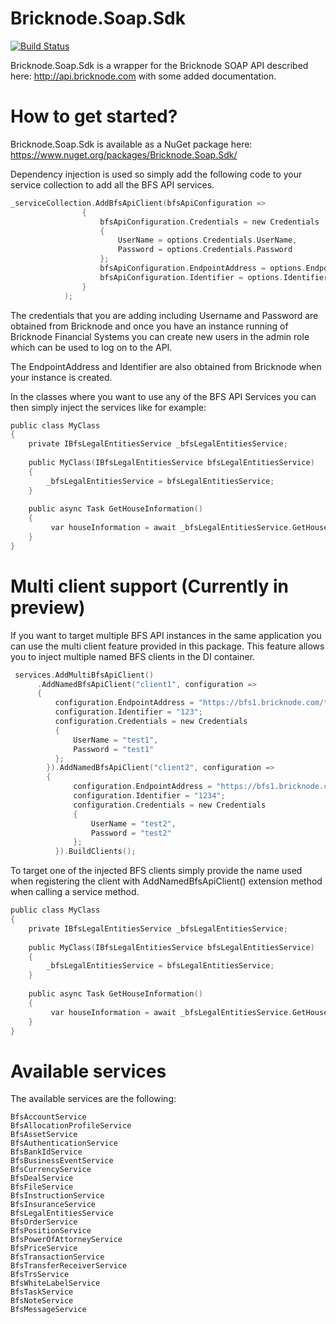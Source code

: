 # Bricknode.Soap.Sdk
[![Build Status](https://bricknode.visualstudio.com/BricknodeBroker/_apis/build/status/Bricknode.Bricknode.Soap.Sdk?branchName=master)](https://bricknode.visualstudio.com/BricknodeBroker/_build/latest?definitionId=2&branchName=master)

Bricknode.Soap.Sdk is a wrapper for the Bricknode SOAP API described here: http://api.bricknode.com with some added documentation.

# How to get started?
Bricknode.Soap.Sdk is available as a NuGet package here: https://www.nuget.org/packages/Bricknode.Soap.Sdk/

Dependency injection is used so simply add the following code to your service collection to add all the BFS API services.

```c
_serviceCollection.AddBfsApiClient(bfsApiConfiguration =>
                {
                    bfsApiConfiguration.Credentials = new Credentials
                    {
                        UserName = options.Credentials.UserName,
                        Password = options.Credentials.Password
                    };
                    bfsApiConfiguration.EndpointAddress = options.EndpointAddress;
                    bfsApiConfiguration.Identifier = options.Identifier;
                }
            );
```
The credentials that you are adding including Username and Password are obtained from Bricknode and once you have an instance running of Bricknode Financial Systems you can create new users in the admin role which can be used to log on to the API.

The EndpointAddress and Identifier are also obtained from Bricknode when your instance is created.

In the classes where you want to use any of the BFS API Services you can then simply inject the services like for example:

```c
public class MyClass
{
    private IBfsLegalEntitiesService _bfsLegalEntitiesService;
    
    public MyClass(IBfsLegalEntitiesService bfsLegalEntitiesService)
    {
        _bfsLegalEntitiesService = bfsLegalEntitiesService;
    }
    
    public async Task GetHouseInformation()
    {
         var houseInformation = await _bfsLegalEntitiesService.GetHouseInformationAsync();
    }
}
```
# Multi client support (Currently in preview)
If you want to target multiple BFS API instances in the same application you can use the multi client feature provided in this package. This feature allows you to inject multiple named BFS clients in the DI container.

```c
 services.AddMultiBfsApiClient()
      .AddNamedBfsApiClient("client1", configuration =>
      {
          configuration.EndpointAddress = "https://bfs1.bricknode.com/test1/api/bfsapi.asmx";
          configuration.Identifier = "123";
          configuration.Credentials = new Credentials
          {
              UserName = "test1",
              Password = "test1"
          };
        }).AddNamedBfsApiClient("client2", configuration =>
        {
              configuration.EndpointAddress = "https://bfs1.bricknode.com/test2/api/bfsapi.asmx";
              configuration.Identifier = "1234";
              configuration.Credentials = new Credentials
              {
                  UserName = "test2",
                  Password = "test2"
              };
          }).BuildClients();
```
To target one of the injected BFS clients simply provide the name used when registering the client with AddNamedBfsApiClient() extension method when calling a service method. 

```c
public class MyClass
{
    private IBfsLegalEntitiesService _bfsLegalEntitiesService;
    
    public MyClass(IBfsLegalEntitiesService bfsLegalEntitiesService)
    {
        _bfsLegalEntitiesService = bfsLegalEntitiesService;
    }
    
    public async Task GetHouseInformation()
    {
         var houseInformation = await _bfsLegalEntitiesService.GetHouseInformationAsync(bfsApiClientName: "client1");
    }
}
```
# Available services
The available services are the following:
```
BfsAccountService
BfsAllocationProfileService
BfsAssetService
BfsAuthenticationService
BfsBankIdService
BfsBusinessEventService
BfsCurrencyService
BfsDealService
BfsFileService
BfsInstructionService
BfsInsuranceService
BfsLegalEntitiesService
BfsOrderService
BfsPositionService
BfsPowerOfAttorneyService
BfsPriceService
BfsTransactionService
BfsTransferReceiverService
BfsTrsService
BfsWhiteLabelService
BfsTaskService
BfsNoteService
BfsMessageService
````
